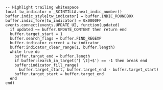     -- Highlight trailing whitespace
    local tw_indicator = _SCINTILLA.next_indic_number()
    buffer.indic_style[tw_indicator] = buffer.INDIC_ROUNDBOX
    buffer.indic_fore[tw_indicator] = 0x0000FF
    events.connect(events.UPDATE_UI, function(updated)
      if updated ~= buffer.UPDATE_CONTENT then return end
      buffer.target_start = 1
      buffer.search_flags = buffer.FIND_REGEXP
      buffer.indicator_current = tw_indicator
      buffer:indicator_clear_range(1, buffer.length)
      while true do
        buffer.target_end = buffer.length
        if buffer:search_in_target('[ \t]+$') == -1 then break end
        buffer:indicator_fill_range(
          buffer.target_start, buffer.target_end - buffer.target_start)
        buffer.target_start = buffer.target_end
      end
    end)
